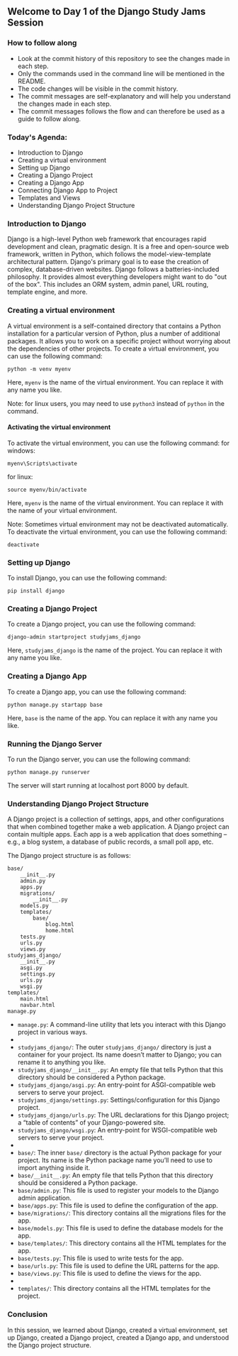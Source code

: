 ## Welcome to Day 1 of the Django Study Jams Session

### How to follow along
- Look at the commit history of this repository to see the changes made in each step. 
- Only the commands used in the command line will be mentioned in the README.
- The code changes will be visible in the commit history.
- The commit messages are self-explanatory and will help you understand the changes made in each step.
- The commit messages follows the flow and can therefore be used as a guide to follow along.

### Today's Agenda:
- Introduction to Django
- Creating a virtual environment
- Setting up Django
- Creating a Django Project
- Creating a Django App
- Connecting Django App to Project
- Templates and Views
- Understanding Django Project Structure

### Introduction to Django
Django is a high-level Python web framework that encourages rapid development and clean, pragmatic design. It is a free and open-source web framework, written in Python, which follows the model-view-template architectural pattern. Django's primary goal is to ease the creation of complex, database-driven websites. 
Django follows a batteries-included philosophy. It provides almost everything developers might want to do "out of the box". This includes an ORM system, admin panel, URL routing, template engine, and more.

### Creating a virtual environment
A virtual environment is a self-contained directory that contains a Python installation for a particular version of Python, plus a number of additional packages. It allows you to work on a specific project without worrying about the dependencies of other projects. To create a virtual environment, you can use the following command:
```
python -m venv myenv
```
Here, `myenv` is the name of the virtual environment. You can replace it with any name you like.

Note: for linux users, you may need to use `python3` instead of `python` in the command.

#### Activating the virtual environment
To activate the virtual environment, you can use the following command:
for windows:
```
myenv\Scripts\activate
```
for linux:
```
source myenv/bin/activate
```
Here, `myenv` is the name of the virtual environment. You can replace it with the name of your virtual environment.

Note:
Sometimes virtual environment may not be deactivated automatically.
To deactivate the virtual environment, you can use the following command:
```
deactivate
```

### Setting up Django
To install Django, you can use the following command:
```
pip install django
```

### Creating a Django Project
To create a Django project, you can use the following command:
```
django-admin startproject studyjams_django
```
Here, `studyjams_django` is the name of the project. You can replace it with any name you like.

### Creating a Django App
To create a Django app, you can use the following command:
```
python manage.py startapp base
```
Here, `base` is the name of the app. You can replace it with any name you like.

### Running the Django Server
To run the Django server, you can use the following command:
```
python manage.py runserver
```
The server will start running at localhost port 8000 by default.

### Understanding Django Project Structure
A Django project is a collection of settings, apps, and other configurations that when combined together make a web application. A Django project can contain multiple apps. Each app is a web application that does something – e.g., a blog system, a database of public records, a small poll app, etc.

The Django project structure is as follows:
```
base/
    __init__.py
    admin.py
    apps.py
    migrations/
        __init__.py
    models.py
    templates/
        base/
            blog.html
            home.html
    tests.py
    urls.py
    views.py
studyjams_django/
    __init__.py
    asgi.py
    settings.py
    urls.py
    wsgi.py
templates/
    main.html
    navbar.html
manage.py
```

- `manage.py`: A command-line utility that lets you interact with this Django project in various ways.
-
- `studyjams_django/`: The outer `studyjams_django/` directory is just a container for your project. Its name doesn’t matter to Django; you can rename it to anything you like.
- `studyjams_django/__init__.py`: An empty file that tells Python that this directory should be considered a Python package.
- `studyjams_django/asgi.py`: An entry-point for ASGI-compatible web servers to serve your project.
- `studyjams_django/settings.py`: Settings/configuration for this Django project.
- `studyjams_django/urls.py`: The URL declarations for this Django project; a “table of contents” of your Django-powered site.
- `studyjams_django/wsgi.py`: An entry-point for WSGI-compatible web servers to serve your project.
- 
- `base/`: The inner `base/` directory is the actual Python package for your project. Its name is the Python package name you’ll need to use to import anything inside it.
- `base/__init__.py`: An empty file that tells Python that this directory should be considered a Python package.
- `base/admin.py`: This file is used to register your models to the Django admin application.
- `base/apps.py`: This file is used to define the configuration of the app.
- `base/migrations/`: This directory contains all the migrations files for the app.
- `base/models.py`: This file is used to define the database models for the app.
- `base/templates/`: This directory contains all the HTML templates for the app.
- `base/tests.py`: This file is used to write tests for the app.
- `base/urls.py`: This file is used to define the URL patterns for the app.
- `base/views.py`: This file is used to define the views for the app.
- 
- `templates/`: This directory contains all the HTML templates for the project.

### Conclusion
In this session, we learned about Django, created a virtual environment, set up Django, created a Django project, created a Django app, and understood the Django project structure.
